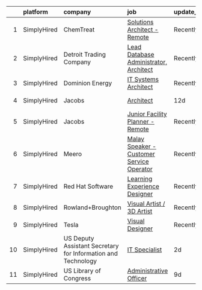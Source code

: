 

|    | platform    | company                                                      | job                                                                                                                                                    | update_time   | location                |
|---:|:------------|:-------------------------------------------------------------|:-------------------------------------------------------------------------------------------------------------------------------------------------------|:--------------|:------------------------|
|  1 | SimplyHired | ChemTreat                                                    | [Solutions Architect - Remote](https://www.simplyhired.com/job/4MdSSgH7Cal51j6ELq9plTDGEP0iC-cQ02bWRRBozx5vaWrlqRMrDg?q=visual+architect)              | Recently      | Glen Allen, VA          |
|  2 | SimplyHired | Detroit Trading Company                                      | [Lead Database Administrator, Architect](https://www.simplyhired.com/job/drjT3-PxoHfwq3dGiw80IIyeh__Mu5NsJWxKjKTjt_8ZiBPjNwBBDg?q=visual+architect)    | Recently      | Remote                  |
|  3 | SimplyHired | Dominion Energy                                              | [IT Systems Architect](https://www.simplyhired.com/job/mdgqTarP_6cinTSf1JHVJv8gy3bLnIrqbh_Wpui9Y-lzcNlSw2kFgA?q=visual+architect)                      | Recently      | Richmond, VA            |
|  4 | SimplyHired | Jacobs                                                       | [Architect](https://www.simplyhired.com/job/jrqnf_uCL4CXdTN1s34dRhoiSWKozrrU5n6AjM23Wj7LRrdfJyUGOA?q=visual+architect)                                 | 12d           | Hampton, VA             |
|  5 | SimplyHired | Jacobs                                                       | [Junior Facility Planner - Remote](https://www.simplyhired.com/job/wp0R7l0o_bGMM8baQQeaH6QsdWOZL9JowC2FCwpAzb4HWNrNa4IXeQ?q=visual+architect)          | Recently      | Atlanta, GA             |
|  6 | SimplyHired | Meero                                                        | [Malay Speaker - Customer Service Operator](https://www.simplyhired.com/job/xJxvBTNd8nqpV5hdEmhb3AUJI6V8aFSOX-6O42zZzysdTYOSMMKpTw?q=visual+architect) | Recently      | Remote                  |
|  7 | SimplyHired | Red Hat Software                                             | [Learning Experience Designer](https://www.simplyhired.com/job/hAdNZyzBS7cnUMJsBqab8ZPTWlLR0zzLeIMek6hsa_MX8NTAe3nWfQ?q=visual+architect)              | Recently      | Raleigh, NC +1 location |
|  8 | SimplyHired | Rowland+Broughton                                            | [Visual Artist / 3D Artist](https://www.simplyhired.com/job/a6jc09FaT-WsTWRX4SZ9r250FnXzzVMgqyOB-q7qjxkVTn6ELeF_Pg?q=visual+architect)                 | Recently      | Denver, CO              |
|  9 | SimplyHired | Tesla                                                        | [Visual Designer](https://www.simplyhired.com/job/8xa7SsHkWQizRBz7HRMgc0sut82wRjL2HB4GxCDCe5d307YkKcUF3g?q=visual+architect)                           | Recently      | Hawthorne, CA           |
| 10 | SimplyHired | US Deputy Assistant Secretary for Information and Technology | [IT Specialist](https://www.simplyhired.com/job/-9vc83z_yf-SvSFHpqVhLIloS8d5JPi8wCG16rHUTgIOsJ20y9bAwg?q=visual+architect)                             | 2d            | Wallops Island, VA      |
| 11 | SimplyHired | US Library of Congress                                       | [Administrative Officer](https://www.simplyhired.com/job/qpwjdD3hX3yWberRHMxdXV1eZwgrBDmLvlZmZEgsLpSnOMjG0ZTPXQ?q=visual+architect)                    | 9d            | Culpeper, VA            |
